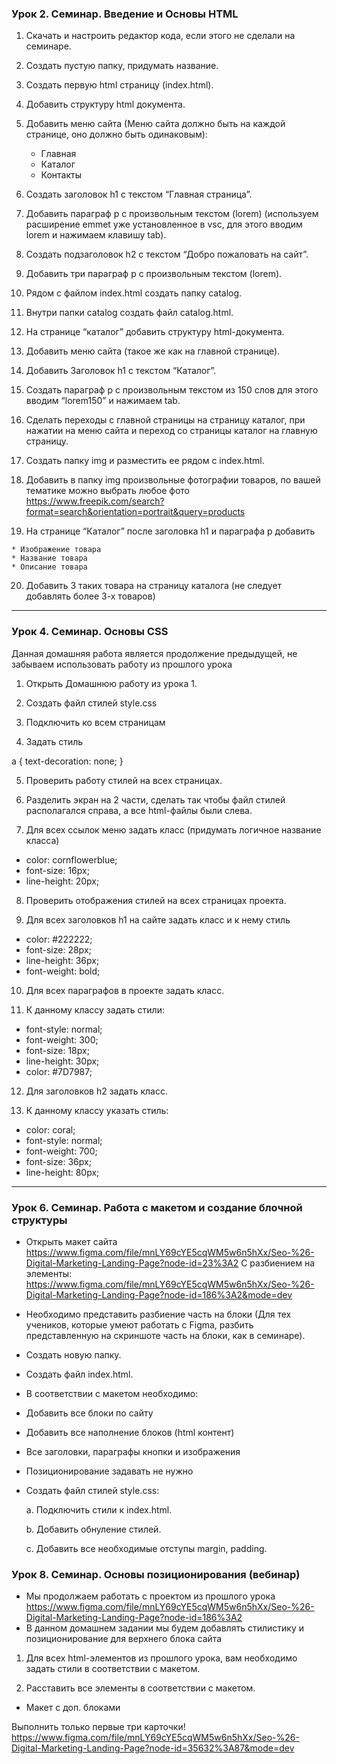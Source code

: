 ### Урок 2. Семинар. Введение и Основы HTML

1. Скачать и настроить редактор кода, если этого не сделали на семинаре.
2. Создать пустую папку, придумать название.
3. Создать первую html страницу (index.html).
4. Добавить структуру html документа.
5. Добавить меню сайта (Меню сайта должно быть на каждой странице, оно должно быть одинаковым):
    * Главная 
    * Каталог 
    * Контакты

6. Создать заголовок h1 с текстом “Главная страница”.

7. Добавить параграф p с произвольным текстом (lorem) (используем расширение emmet уже установленное в vsc, для этого вводим lorem и нажимаем клавишу tab).

8. Создать подзаголовок h2 с текстом “Добро пожаловать на сайт”.

9. Добавить три параграф p с произвольным текстом (lorem).

10. Рядом с файлом index.html создать папку catalog.

11. Внутри папки catalog создать файл catalog.html.

12. На странице “каталог” добавить структуру html-документа.

13. Добавить меню сайта (такое же как на главной странице).

14. Добавить Заголовок h1 с текстом “Каталог”.

15. Создать параграф p с произвольным текстом из 150 слов для этого вводим “lorem150” и нажимаем tab.

16. Сделать переходы с главной страницы на страницу каталог, при нажатии на меню сайта и переход со страницы каталог на главную страницу.

17. Создать папку img и разместить ее рядом с index.html.

18. Добавить в папку img произвольные фотографии товаров, по вашей тематике можно выбрать любое фото
https://www.freepik.com/search?format=search&orientation=portrait&query=products

19.  На странице “Каталог” после заголовка h1 и параграфа p добавить

    * Изображение товара
    * Название товара
    * Описание товара

20.  Добавить 3 таких товара на страницу каталога (не следует добавлять более 3-х товаров)
---

### Урок 4. Семинар. Основы CSS

Данная домашняя работа является продолжение предыдущей, не забываем использовать работу из прошлого урока

1. Открыть Домашнюю работу из урока 1.

2. Создать файл стилей style.css

3. Подключить ко всем страницам

4. Задать стиль

a {
text-decoration: none;
}


5. Проверить работу стилей на всех страницах.

6. Разделить экран на 2 части, сделать так чтобы файл стилей располагался справа, а все html-файлы были слева.

7. Для всех ссылок меню задать класс (придумать логичное название класса)
* color: cornflowerblue;
* font-size: 16px;
* line-height: 20px;

8. Проверить отображения стилей на всех страницах проекта.

9. Для всех заголовков h1 на сайте задать класс и к нему стиль
* color: #222222;
* font-size: 28px;
* line-height: 36px;
* font-weight: bold;

10. Для всех параграфов в проекте задать класс.

11. К данному классу задать стили:
* font-style: normal;
* font-weight: 300;
* font-size: 18px;
* line-height: 30px;
* color: #7D7987;

12. Для заголовков h2 задать класс.

13. К данному классу указать стиль:
* color: coral;
* font-style: normal;
* font-weight: 700;
* font-size: 36px;
* line-height: 80px;
---

### Урок 6. Семинар. Работа с макетом и cоздание блочной структуры
* Открыть макет сайта https://www.figma.com/file/mnLY69cYE5cqWM5w6n5hXx/Seo-%26-Digital-Marketing-Landing-Page?node-id=23%3A2 
  С разбиением на элементы: https://www.figma.com/file/mnLY69cYE5cqWM5w6n5hXx/Seo-%26-Digital-Marketing-Landing-Page?node-id=186%3A2&mode=dev
* Необходимо представить разбиение часть на блоки (Для тех учеников, которые умеют работать с Figma, разбить представленную на скриншоте часть на блоки, как в семинаре).
* Создать новую папку.
* Создать файл index.html.
* В соответствии с макетом необходимо:
* Добавить все блоки по сайту
* Добавить все наполнение блоков (html контент)
* Все заголовки, параграфы кнопки и изображения 
* Позиционирование задавать не нужно
* Создать файл стилей style.css:

    a. Подключить стили к index.html.

    b. Добавить обнуление стилей.
    
    c. Добавить все необходимые отступы margin, padding.


### Урок 8. Семинар. Основы позиционирования (вебинар)

* Мы продолжаем работать с проектом из прошлого урока https://www.figma.com/file/mnLY69cYE5cqWM5w6n5hXx/Seo-%26-Digital-Marketing-Landing-Page?node-id=186%3A2
* В данном домашнем задании мы будем добавлять стилистику и позиционирование для верхнего блока сайта

1. Для всех html-элементов из прошлого урока, вам необходимо задать стили в соответствии с макетом.

2. Расставить все элементы в соответствии с макетом.

* Макет с доп. блоками
  
Выполнить только первые три карточки!
https://www.figma.com/file/mnLY69cYE5cqWM5w6n5hXx/Seo-%26-Digital-Marketing-Landing-Page?node-id=35632%3A87&mode=dev